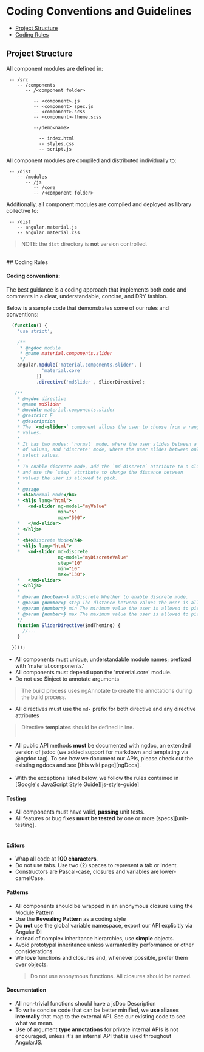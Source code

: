 # Coding Conventions and Guidelines

 - [Project Structure](#structure)
 - [Coding Rules](#rules)
 
 
## <a name="structure"></a> Project Structure

All component modules are defined in:

```text
 -- /src
    -- /components
       -- /<component folder>
          
          -- <component>.js
          -- <component>_spec.js
          -- <component>.scss
          -- <component>-theme.scss

          --/demo<name>

            -- index.html
            -- styles.css
            -- script.js
```

All component modules are compiled and distributed individually to:

```text
 -- /dist
    -- /modules
       -- /js
          -- /core
          -- /<component folder>
```

Additionally, all component modules are compiled and deployed as library collective to:

```text
 -- /dist
    -- angular.material.js
    -- angular.material.css
```

> NOTE: the `dist` directory is **not** version controlled.

<br/>
## <a name="rules"></a> Coding Rules

#### Coding conventions:

The best guidance is a coding approach that implements both code and comments in a clear, understandable, concise, and DRY fashion.

Below is a sample code that demonstrates some of our rules and conventions:

```js
  (function() {
    'use strict';

    /**
     * @ngdoc module
     * @name material.components.slider
     */
    angular.module('material.components.slider', [
             'material.core'
           ])
           .directive('mdSlider', SliderDirective);

   /**
    * @ngdoc directive
    * @name mdSlider
    * @module material.components.slider
    * @restrict E
    * @description
    * The `<md-slider>` component allows the user to choose from a range of
    * values.
    *
    * It has two modes: 'normal' mode, where the user slides between a wide range
    * of values, and 'discrete' mode, where the user slides between only a few
    * select values.
    *
    * To enable discrete mode, add the `md-discrete` attribute to a slider,
    * and use the `step` attribute to change the distance between
    * values the user is allowed to pick.
    *
    * @usage
    * <h4>Normal Mode</h4>
    * <hljs lang="html">
    *   <md-slider ng-model="myValue" 
                   min="5" 
                   max="500">
    *   </md-slider>
    * </hljs>
    *
    * <h4>Discrete Mode</h4>
    * <hljs lang="html">
    *   <md-slider md-discrete 
                   ng-model="myDiscreteValue" 
                   step="10" 
                   min="10" 
                   max="130">
    *   </md-slider>
    * </hljs>
    *
    * @param {boolean=} mdDiscrete Whether to enable discrete mode.
    * @param {number=} step The distance between values the user is allowed to pick. Default 1.
    * @param {number=} min The minimum value the user is allowed to pick. Default 0.
    * @param {number=} max The maximum value the user is allowed to pick. Default 100.
    */
    function SliderDirective($mdTheming) {
      //...
    }

  })();
```

* All components must unique, understandable module names; prefixed with 'material.components.'
* All components must depend upon the 'material.core' module.
* Do not use $inject to annotate arguments
> The build process uses ngAnnotate to create the annotations during the build process.
* All directives must use the `md-` prefix for both directive and any directive attributes
> Directive **templates** should be defined inline.<br/><br/>
* All public API methods **must** be documented with ngdoc, an extended version of jsdoc (we added
  support for markdown and templating via @ngdoc tag). To see how we document our APIs, please check
  out the existing ngdocs and see [this wiki page][ngDocs].<br/><br/>
* With the exceptions listed below, we follow the rules contained in
  [Google's JavaScript Style Guide][js-style-guide]


#### Testing

* All components must have valid, **passing** unit tests.
* All features or bug fixes **must be tested** by one or more [specs][unit-testing].<br/><br/>

#### Editors

* Wrap all code at **100 characters**.
* Do not use tabs. Use two (2) spaces to represent a tab or indent.
* Constructors are Pascal-case, closures and variables are lower-camelCase.

#### Patterns

* All components should be wrapped in an anonymous closure using the Module Pattern
* Use the **Revealing Pattern** as a coding style
* Do **not** use the global variable namespace, export our API explicitly via Angular DI
* Instead of complex inheritance hierarchies, use **simple** objects.
* Avoid prototypal inheritance unless warranted by performance or other considerations.
* We **love** functions and closures and, whenever possible, prefer them over objects.
  > Do not use anonymous functions. All closures should be named.

#### Documentation

* All non-trivial functions should have a jsDoc Description
* To write concise code that can be better minified, we **use aliases internally** that map to the
  external API. See our existing code to see what we mean.
* Use of argument **type annotations** for private internal APIs is not encouraged, unless it's an internal API
  that is used throughout AngularJS. 


